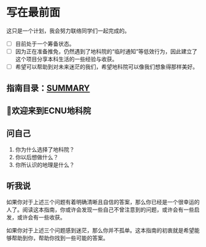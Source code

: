 # 写在最前面
这只是一个计划，我会努力联络同学们一起完成的。
- [ ] 目前处于一个筹备状态。
- [ ] 因为正在准备推免，仍然遇到了地科院的“临时通知”等低效行为，因此建立了这个项目分享本科生活的一些经验与收获。
- [ ] 希望可以帮助到对未来迷茫的我们，希望地科院可以像我们想象得那样美好。
  
## 指南目录：[SUMMARY](SUMMARY.md)

## 🎉欢迎来到ECNU地科院

## 问自己
1. 你为什么选择了地科院？
2. 你以后想做什么？
3. 你所认识的地理是什么？

## 听我说
如果你对于上述三个问题有着明确清晰且自信的答案，那么你已经是一个很幸运的人了。阅读这本指南，你或许会发现一些自己不曾注意到的问题，或许会有一些启发，或许会有一些收获。

如果你对于上述三个问题感到迷茫，那么你并不孤单。这本指南的初衷就是希望能够帮助到你，帮助你找到一些可能的答案。